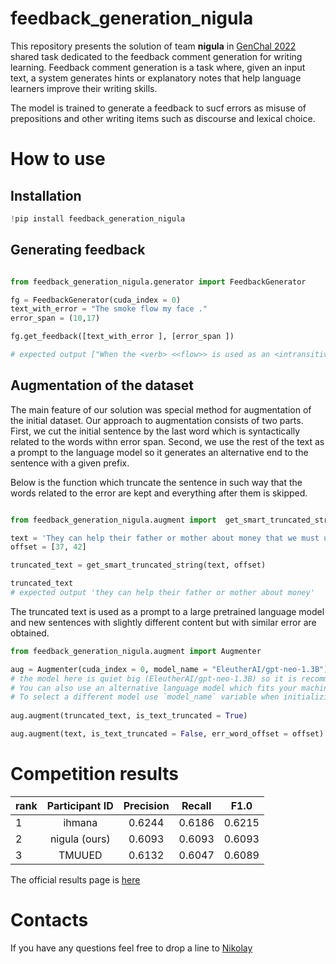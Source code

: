 # feedback_generation_nigula

This repository presents the solution of team __nigula__ in [GenChal 2022](https://fcg.sharedtask.org/) shared task dedicated to the feedback comment generation for writing learning. Feedback comment generation is a task where, given an input text, a system generates hints or explanatory notes that help language learners improve their writing skills.

The model is trained to generate a feedback to sucf errors as misuse of prepositions and other writing items such as discourse and lexical choice. 

# How to use

## Installation
```python
!pip install feedback_generation_nigula
```

## Generating feedback
```python

from feedback_generation_nigula.generator import FeedbackGenerator

fg = FeedbackGenerator(cuda_index = 0)
text_with_error = "The smoke flow my face ."
error_span = (10,17)

fg.get_feedback([text_with_error ], [error_span ]) 

# expected output ["When the <verb> <<flow>> is used as an <intransitive verb> to express'' to move in a stream'', a <preposition> needs to be placed to indicate the direction"]

```

## Augmentation of the dataset

The main feature of our solution was special method for augmentation of the initial dataset. Our approach to augmentation consists of two parts. First, we cut the initial sentence by the last word which is syntactically related to the words withn error span. Second, we use the rest of the text as a prompt to the language model so it generates an alternative end to the sentence with a given prefix.

Below is the function which truncate the sentence in such way that the words related to the error are kept and everything after them is skipped.
```python

from feedback_generation_nigula.augment import  get_smart_truncated_string

text = 'They can help their father or mother about money that we must use in the university too .'
offset = [37, 42]

truncated_text = get_smart_truncated_string(text, offset)

truncated_text
# expected output 'they can help their father or mother about money'
```

The truncated text is used as a prompt to a large pretrained language model and new sentences with slightly different content but with similar error are obtained.

```python
from feedback_generation_nigula.augment import Augmenter

aug = Augmenter(cuda_index = 0, model_name = "EleutherAI/gpt-neo-1.3B")
# the model here is quiet big (EleutherAI/gpt-neo-1.3B) so it is recommended to launch this with GPU on the machine with big RAM. 
# You can also use an alternative language model which fits your machine
# To select a different model use `model_name` variable when initializing Augmenter class
 
aug.augment(truncated_text, is_text_truncated = True)

aug.augment(text, is_text_truncated = False, err_word_offset = offset)

```

# Competition results

| rank | Participant ID | Precision | Recall |  F1.0  |
|------|:--------------:|:---------:|:------:|:------:|
| 1    | ihmana         | 0.6244    | 0.6186 | 0.6215 |
| 2    | nigula (ours)  | 0.6093    | 0.6093 | 0.6093 |
| 3    | TMUUED         | 0.6132    | 0.6047 | 0.6089 |

The official results page is [here](https://fcg.sharedtask.org/results/)

# Contacts

If you have any questions feel free to drop a line to [Nikolay](mailto:bbkhse@gmail.com)
